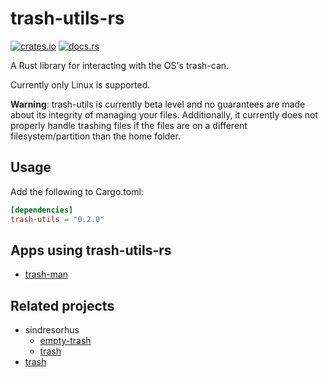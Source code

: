 # trash-utils-rs

[![crates.io](https://img.shields.io/crates/v/trash-utils.svg)](https://crates.io/crates/trash-utils)
[![docs.rs](https://docs.rs/trash-utils/badge.svg)](https://docs.rs/trash-utils)

A Rust library for interacting with the OS's trash-can.

Currently only Linux is supported.

**Warning**: trash-utils is currently beta level and no guarantees are made about its integrity of managing your files. Additionally, it currently does not properly handle trashing files if the files are on a different filesystem/partition than the home folder.

## Usage

Add the following to Cargo.toml:

```toml
[dependencies]
trash-utils = "0.2.0"
```

## Apps using trash-utils-rs

- [trash-man](https://github.com/cjbassi/trash-man)

## Related projects

- sindresorhus
  - [empty-trash](https://github.com/sindresorhus/empty-trash)
  - [trash](https://github.com/sindresorhus/trash)
- [trash](https://github.com/ArturKovacs/trash)
